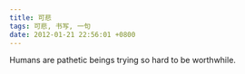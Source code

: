 ```yaml
---
title: 可悲
tags: 可悲, 书写, 一句
date: 2012-01-21 22:56:01 +0800
---
```



Humans are pathetic beings trying so hard to be worthwhile.

